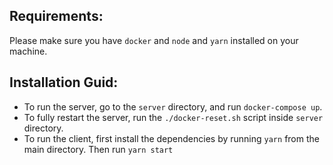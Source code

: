 ## Requirements:
Please make sure you have `docker` and `node` and `yarn` installed on your machine.

## Installation Guid:
- To run the server, go to the `server` directory, and run `docker-compose up`.
- To fully restart the server, run the `./docker-reset.sh` script inside `server` directory.
- To run the client, first install the dependencies by running `yarn` from the main directory.
Then run `yarn start`
